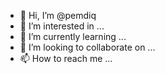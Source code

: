 - 👋 Hi, I’m @pemdiq
- 👀 I’m interested in ...
- 🌱 I’m currently learning ...
- 💞️ I’m looking to collaborate on ...
- 📫 How to reach me ...

<!---
pemdiq/pemdiq is a ✨ special ✨ repository because its `README.md` (this file) appears on your GitHub profile.
You can click the Preview link to take a look at your changes.
--->
